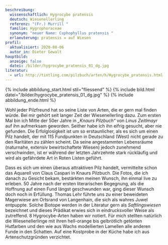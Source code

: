 ```yaml
---
beschreibung:
  wissenschaftlich: Hygrocybe pratensis
  deutsch: Wiesenellerling
  referenz: "(Fr.) Murrill "
  familie: Hygrophoraceae
  synonym: "neuer Name: Cuphophyllus pratensis "
  erlaeuterung: pratensis = auf Wiesen
profil:
  aktualisiert: 2020-08-06
  autor_in: Dieter Gewalt
hauptbild:
  anzeige: false
  datei: /bilder/hygrocybe_pratensis_01_dg.jpg
literatur:
  - url: http://tintling.com/pilzbuch/arten/h/Hygrocybe_pratensis.html
---
```


{% include abbildung_start.html stil="fliessend" %}
{% include bild.html datei="/bilder/hygrocybe_pratensis_01_dg.jpg" %}
{% include abbildung_ende.html %}

Wohl jeder Pilzfreund hat so seine Liste von Arten, die er gern mal finden würde. Bei mir gehört seit langer Zeit der Wiesenellerling dazu. Zum ersten Mal bin ich Mitte der 50er Jahre in *„Knaurs Pilzbuch“* von *Linus Zeitlmayr* auf ihn aufmerksam geworden. Seither habe ich ihn eifrig gesucht, aber nie gefunden. Die Erfolglosigkeit ist um so erstaunlicher, als es sich um einen Pilz handelt, der mit 115 Fundpunkten in Deutschland (West) nicht gerade zu den Raritäten zu zählen scheint. Da seine angestammten Lebensräume (naturnahe, extensiv bewirtschaftete Wiesen) jedoch zunehmend verschwinden, ist er während der letzten Jahrzehnte stark rückläufig und wird als gefährdete Art in Roten Listen geführt.

Dass es sich um einen überaus attraktiven Pilz handelt, vermittelte schon das Aquarell von Claus Caspari in Knaurs Pilzbuch. Die Fotos, die ich danach zu Gesicht bekam, bestärkten meinen Wunsch, ihn einmal live zu erleben. 50 Jahre nach der ersten literarischen Begegnung, als die Hoffnung auf einen Fund längst geschwunden war, ging dieser Wunsch doch noch in Erfüllung. Thomas Lehr führte uns zu einer beweideten Magerwiese am Ortsrand von Langenhain, die sich als wahres Juwel entpuppte. Solche Biotope werden in der Literatur gern als *Saftlingswiesen* bezeichnet und dieses Prädikat erwies sich in eindrucksvoller Weise als zutreffend. 8 Hygrocybe-Arten haben wir notiert. Für mich stellten natürlich die Wiesenellerlinge mit ihren hell-orange bis gelbrötlich getönten Hutfarben und den wie aus Wachs modellierten Lamellen alle anderen Funde in den Schatten. Auf eine Kostprobe in der Küche habe ich aus Artenschutzgründen verzichtet.